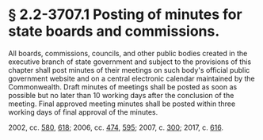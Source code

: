 # § 2.2-3707.1 Posting of minutes for state boards and commissions.

<p>All boards, commissions, councils, and other public bodies created in the executive branch of state government and subject to the provisions of this chapter shall post minutes of their meetings on such body's official public government website and on a central electronic calendar maintained by the Commonwealth. Draft minutes of meetings shall be posted as soon as possible but no later than 10 working days after the conclusion of the meeting. Final approved meeting minutes shall be posted within three working days of final approval of the minutes.</p><p>2002, cc. <a href='http://lis.virginia.gov/cgi-bin/legp604.exe?021+ful+CHAP0580'>580</a>, <a href='http://lis.virginia.gov/cgi-bin/legp604.exe?021+ful+CHAP0618'>618</a>; 2006, cc. <a href='http://lis.virginia.gov/cgi-bin/legp604.exe?061+ful+CHAP0474'>474</a>, <a href='http://lis.virginia.gov/cgi-bin/legp604.exe?061+ful+CHAP0595'>595</a>; 2007, c. <a href='http://lis.virginia.gov/cgi-bin/legp604.exe?071+ful+CHAP0300'>300</a>; 2017, c. <a href='http://lis.virginia.gov/cgi-bin/legp604.exe?171+ful+CHAP0616'>616</a>.</p>